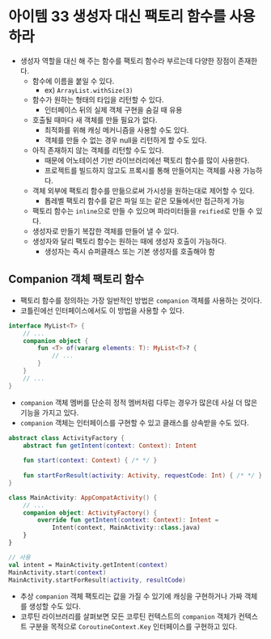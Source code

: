 # 아이템 33 생성자 대신 팩토리 함수를 사용하라
- 생성자 역할을 대신 해 주는 함수를 팩토리 함수라 부르는데 다양한 장점이 존재한다.
    - 함수에 이름을 붙일 수 있다.
        - ex) `ArrayList.withSize(3)`
    - 함수가 원하는 형태의 타입을 리턴할 수 있다.
        - 인터페이스 뒤의 실제 객체 구현을 숨길 때 유용
    - 호출될 때마다 새 객체를 만들 필요가 없다.
        - 최적화를 위해 캐싱 메커니즘을 사용할 수도 있다.
        - 객체를 만들 수 없는 경우 null을 리턴하게 할 수도 있다.
    - 아직 존재하지 않는 객체를 리턴할 수도 있다.
        - 때문에 어노테이션 기반 라이브러리에선 팩토리 함수를 많이 사용한다.
        - 프로젝트를 빌드하지 않고도 프록시를 통해 만들어지는 객체를 사용 가능하다.
    - 객체 외부에 팩토리 함수를 만듦으로써 가시성을 원하는대로 제어할 수 있다.
        - 톱레벨 팩토리 함수를 같은 파일 또는 같은 모듈에서만 접근하게 가능
    - 팩토리 함수는 `inline`으로 만들 수 있으며 파라미터들을 `reified`로 만들 수 있다.
    - 생성자로 만들기 복잡한 객체를 만들어 낼 수 있다.
    - 생성자와 달리 팩토리 함수는 원하는 때에 생성자 호출이 가능하다.
        - 생성자는 즉시 슈퍼클래스 또는 기본 생성자를 호출해야 함

## Companion 객체 팩토리 함수

- 팩토리 함수를 정의하는 가장 일반적인 방법은 `companion` 객체를 사용하는 것이다.
- 코틀린에선 인터페이스에서도 이 방법을 사용할 수 있다.

```kotlin
interface MyList<T> {
	// ...
	companion object {
		fun <T> of(vararg elements: T): MyList<T>? {
			// ...
		}
	}
	// ...
}
```

- `companion` 객체 멤버를 단순히 정적 멤버처럼 다루는 경우가 많은데 사실 더 많은 기능을 가지고 있다.
- `companion` 객체는 인터페이스를 구현할 수 있고 클래스를 상속받을 수도 있다.

```kotlin
abstract class ActivityFactory {
	abstract fun getIntent(context: Context): Intent
	
	fun start(context: Context) { /* */ }
	
	fun startForResult(activity: Activity, requestCode: Int) { /* */ }
}

class MainActivity: AppCompatActivity() {
	// ...
	companion object: ActivityFactory() {
		override fun getIntent(context: Context): Intent = 
			Intent(context, MainActivity::class.java)
	}
}

// 사용
val intent = MainActivity.getIntent(context)
MainActivity.start(context)
MainActivity.startForResult(activity, resultCode)
```

- 추상 `companion` 객체 팩토리는 값을 가질 수 있기에 캐싱을 구현하거나 가짜 객체를 생성할 수도 있다.
- 코루틴 라이브러리를 살펴보면 모든 코루틴 컨텍스트의 `companion` 객체가 컨텍스트 구분을 목적으로 `CoroutineContext.Key` 인터페이스를 구현하고 있다.
